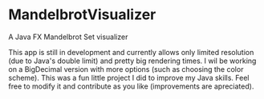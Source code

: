 # MandelbrotVisualizer
A Java FX Mandelbrot Set visualizer

This app is still in development and currently allows only limited resolution (due to Java's double limit) and pretty big rendering times. I wil be working on a BigDecimal version with more options (such as choosing the color scheme). This was a fun little project I did to improve my Java skills. Feel free to modify it and contribute as you like (improvements are apreciated).
